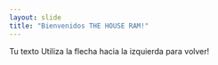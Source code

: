 ```yaml
---
layout: slide
title: "Bienvenidos THE HOUSE RAM!"
---
```

Tu texto
Utiliza la flecha hacia la izquierda para volver!
